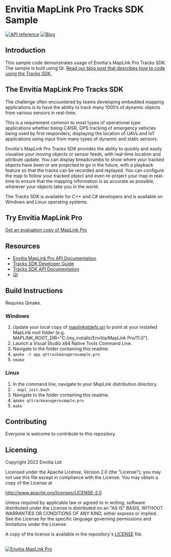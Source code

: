 

# Envitia MapLink Pro Tracks SDK Sample
[![API reference](https://img.shields.io/badge/MapLink%20Pro%20API%20Documentation-84bd00)](https://www.envitia.com/technologies/products/maplink-pro/userguide/index.html) [![Blog](https://img.shields.io/badge/Envitia%20Blog-1F2A44)](https://www.envitia.com/category/the-envitia-blog/) 

## Introduction

This sample code demonstrates usage of Envitia's MapLink Pro Tracks SDK. The sample is built using Qt.
[Read our blog post that describes how to code using the Tracks SDK.](https://www.envitia.com/2022/03/24/using-maplink-pro-to-track-dynamic-objects-in-real-time/)

## The Envitia MapLink Pro Tracks SDK
The challenge often encountered by teams developing embedded mapping applications is to have the ability to track many 1000’s of dynamic objects from various sensors in real-time.

This is a requirement common to most types of operational type applications whether being C4ISR, GPS tracking of emergency vehicles being used by first responders, displaying the location of UAVs and IoT applications using input from many types of dynamic and static sensors.

Envitia's MapLink Pro Tracks SDK provides the ability to quickly and easily visualise your moving objects or sensor feeds, with real-time location and attribute update. You can display breadcrumbs to show where your tracked objects have been or are projected to go in the future, with a playback feature so that the tracks can be recorded and replayed. You can configure the map to follow your tracked object and even re-project your map in real-time to ensure that the mapping information is as accurate as possible, wherever your objects take you in the world.

The Tracks SDK is available for C++ and C# developers and is available on Windows and Linux operating systems.

## Try Envitia MapLink Pro
[Get an evaluation copy of MapLink Pro](mailto:info@envitia.com?subject=I%20want%20to%20evaluate%20MapLink%20Pro%20please)

## Resources
- [Envitia MapLink Pro API Documentation](https://www.envitia.com/technologies/products/maplink-pro/userguide/index.html)
- [Tracks SDK Developer Guide](https://www.envitia.com/technologies/products/maplink-pro/userguide/trackmanagerdeveloperguide_page.html)
- [Tracks SDK API Documentation](https://www.envitia.com/technologies/products/maplink-pro/userguide/group__apigroup__track__manager.html)
- [Qt](https://www.qt.io/)

## Build Instructions
Requires Qmake.
### Windows

 1. Update your local copy of [maplinkqtdefs.pri](../maplinkqtdefs.pri ) to point at your installed MapLink root folder (e.g. MAPLINK_ROOT_DIR="C:/my_installs/Envitia/MapLink Pro/11.0").
 2. Launch a Visual Studio x64 Native Tools Command Line.
 3. Navigate to the folder containing this readme.
 4. `qmake -t app qttrackmanagerexample.pro`
 5. `nmake` 

### Linux

 1. In the command line, navigate to your MapLink distribution directory.
 2. `. mapl_init.bash`
 3. Navigate to the folder containing this readme.
 4. `qmake qttrackmanagerexample.pro`
 5. `make`

## Contributing
Everyone is welcome to contribute to this repository.

## Licensing
Copyright 2022 Envitia Ltd

Licensed under the Apache License, Version 2.0 (the "License");
you may not use this file except in compliance with the License.
You may obtain a copy of the License at

http://www.apache.org/licenses/LICENSE-2.0

Unless required by applicable law or agreed to in writing, software
distributed under the License is distributed on an "AS IS" BASIS,
WITHOUT WARRANTIES OR CONDITIONS OF ANY KIND, either express or implied.
See the License for the specific language governing permissions and
limitations under the License.

A copy of the license is available in the repository's [LICENSE](../../LICENSE) file.
##
[![Envitia MapLink Pro](https://user-images.githubusercontent.com/60386764/159908069-b33f1ba7-6ad9-45d0-a872-dfd38dc40c91.png)](http://maplinkpro.com/)
